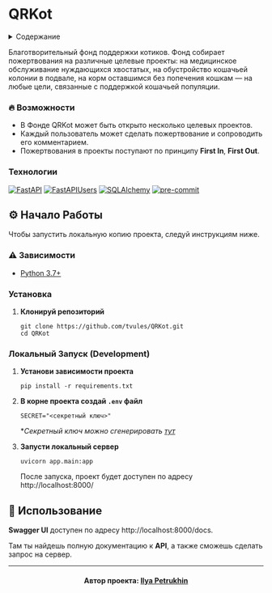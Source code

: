 # QRKot

<details>
  <summary>Содержание</summary>
  <ul>
    <li>
      <a href="#описание">Описание</a>
      <ul>
        <li><a href="#-возможности">Возможности</a></li>
        <li><a href="#технологии">Технологии</a></li>
      </ul>
    </li>
    <li>
      <a href="#-начало-работы">Начало работы</a>
      <ul>
          <li><a href="#-зависимости">Зависимости</a></li>
          <li><a href="#установка">Установка</a></li>
          <li><a href="#локальный-запуск-development">Локальный запуск</a></li>
      </ul>
    </li>
    <li><a href="#-использование">Использование</a></li>
    <li><a href="#автор-проекта-ilya-petrukhin">Автор проекта</a></li>
  </ul>
</details>

<a name="описание"></a>

Благотворительный фонд поддержки котиков.
Фонд собирает пожертвования на различные целевые проекты:
на медицинское обслуживание нуждающихся хвостатых,
на обустройство кошачьей колонии в подвале,
на корм оставшимся без попечения кошкам — на любые цели,
связанные с поддержкой кошачьей популяции.

### 🔥 Возможности

- В Фонде QRKot может быть открыто несколько целевых проектов.
- Каждый пользователь может сделать пожертвование и сопроводить его
  комментарием.
- Пожертвования в проекты поступают по принципу **First In**, **First Out**.

### Технологии

[![FastAPI][FastAPI-badge]][FastAPI-url]
[![FastAPIUsers][FastAPIUsers-badge]][FastAPIUsers-url]
[![SQLAlchemy][SQLAlchemy-badge]][SQLAlchemy-url]
[![pre-commit][pre-commit-badge]][pre-commit-url]

## ⚙ Начало Работы

Чтобы запустить локальную копию проекта, следуй инструкциям ниже.

### ⚠ Зависимости

- [Python 3.7+][Python-url]

### Установка

1. **Клонируй репозиторий**

   ```shell
   git clone https://github.com/tvules/QRKot.git
   cd QRKot
   ```

### Локальный Запуск (Development)

1. **Установи зависимости проекта**

    ```shell
    pip install -r requirements.txt
    ``` 
2. **В корне проекта создай `.env` файл**

    ```dotenv
    SECRET="<секретный ключ>"
    ```

   **Секретный ключ можно сгенерировать [тут](https://djecrety.ir/)*

3. **Запусти локальный сервер**

    ```shell
    uvicorn app.main:app
    ```

   После запуска, проект будет доступен по адресу http://localhost:8000/

## 👀 Использование

**Swagger UI** доступен по адресу http://localhost:8000/docs.

Там ты найдешь полную документацию к **API**, а также сможешь сделать запрос на
сервер.

---

<h4 align="center">
Автор проекта: <a href="https://github.com/tvules">Ilya Petrukhin</a>
</h4>

[Python-url]: https://www.python.org/

[FastAPI-badge]: https://img.shields.io/badge/FastAPI-005571?style=for-the-badge&logo=fastapi

[FastAPI-url]: https://fastapi.tiangolo.com/

[FastAPIUsers-badge]: https://img.shields.io/badge/FastAPI%20Users-ef5552?style=for-the-badge

[FastAPIUsers-url]: https://fastapi-users.github.io/fastapi-users

[SQLAlchemy-badge]: https://img.shields.io/badge/sqlalchemy-fbfbfb?style=for-the-badge

[SQLAlchemy-url]: https://www.sqlalchemy.org/

[pre-commit-badge]: https://img.shields.io/badge/pre--commit-1f2d23?style=for-the-badge&logo=pre-commit&logoColor=FAB040

[pre-commit-url]: https://pre-commit.com/
